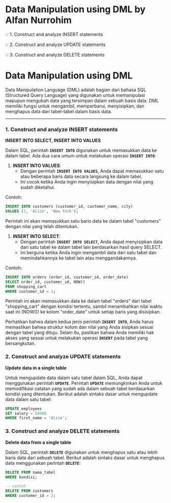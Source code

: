 # Data Manipulation using DML by Alfan Nurrohim

<aside>
💡 1. Construct and analyze INSERT statements

💡 2. Construct and analyze UPDATE statements

💡 3. Construct and analyze DELETE statements

</aside>

# Data Manipulation using DML

Data Manipulation Language (DML) adalah bagian dari bahasa SQL (Structured Query Language) yang digunakan untuk memanipulasi mapupun mengubah data yang tersimpan dalam sebuah basis data. DML memiliki fungsi untuk mengambil, memperbarui, menyisipkan, dan menghapus data dari tabel-tabel dalam basis data.

---

### 1. Construct and analyze INSERT statements

**INSERT INTO SELECT, INSERT INTO VALUES**

Dalam SQL, perintah **`INSERT INTO`** digunakan untuk memasukkan data ke dalam tabel. Ada dua cara umum untuk melakukan operasi **`INSERT INTO`**:

1. **INSERT INTO VALUES**:
    - Dengan perintah **`INSERT INTO VALUES`**, Anda dapat memasukkan satu atau beberapa baris data secara langsung ke dalam tabel.
    - Ini cocok ketika Anda ingin menyisipkan data dengan nilai yang sudah diketahui.

Contoh:

```sql
INSERT INTO customers (customer_id, customer_name, city)
VALUES (1, 'Alice', 'New York');
```

Perintah ini akan memasukkan satu baris data ke dalam tabel "customers" dengan nilai yang telah ditentukan.

1. **INSERT INTO SELECT**:
    - Dengan perintah **`INSERT INTO SELECT`**, Anda dapat menyisipkan data dari satu tabel ke dalam tabel lain berdasarkan hasil query SELECT.
    - Ini berguna ketika Anda ingin mengambil data dari satu tabel dan memindahkannya ke tabel lain atau menggandakannya.

Contoh:

```sql
INSERT INTO orders (order_id, customer_id, order_date)
SELECT order_id, customer_id, NOW()
FROM shopping_cart
WHERE customer_id = 1;
```

Perintah ini akan memasukkan data ke dalam tabel "orders" dari tabel "shopping_cart" dengan kondisi tertentu, sambil menambahkan nilai waktu saat ini (NOW()) ke kolom "order_date" untuk setiap baris yang disisipkan.

Perhatikan bahwa dalam kedua jenis perintah **`INSERT INTO`**, Anda harus memastikan bahwa struktur kolom dan nilai yang Anda sisipkan sesuai dengan tabel yang dituju. Selain itu, pastikan bahwa Anda memiliki hak akses yang sesuai untuk melakukan operasi **`INSERT`** pada tabel yang bersangkutan.

### 2. Construct and analyze UPDATE statements

**Update data in a single table**

Untuk mengupdate data dalam satu tabel dalam SQL, Anda dapat menggunakan perintah **`UPDATE`**. Perintah **`UPDATE`** memungkinkan Anda untuk memodifikasi catatan yang sudah ada dalam sebuah tabel berdasarkan kondisi yang ditentukan. Berikut adalah sintaks dasar untuk mengupdate data dalam satu tabel:

```sql
UPDATE employees
SET salary = 58000
WHERE first_name = 'Alice';
```

### 3. Construct and analyze DELETE statements

**Delete data from a single table**

Dalam SQL, perintah **`DELETE`** digunakan untuk menghapus satu atau lebih baris data dari sebuah tabel. Berikut adalah sintaks dasar untuk menghapus data menggunakan perintah **`DELETE`**:

```sql
DELETE FROM nama_tabel
WHERE kondisi;

-- contoh
DELETE FROM customers
WHERE customer_id = 2;
```
